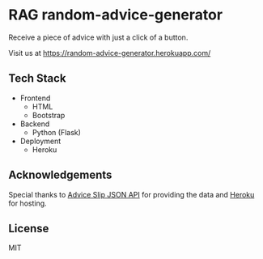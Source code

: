 # RAG random-advice-generator
Receive a piece of advice with just a click of a button.

Visit us at https://random-advice-generator.herokuapp.com/

## Tech Stack
* Frontend
  * HTML
  * Bootstrap
* Backend
  * Python (Flask)
* Deployment
  * Heroku

## Acknowledgements
Special thanks to [Advice Slip JSON API](https://api.adviceslip.com/) for providing the data and [Heroku](https://heroku.com/) for hosting.

## License
MIT
